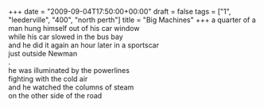 +++
date = "2009-09-04T17:50:00+00:00"
draft = false
tags = ["1", "leederville", "400", "north perth"]
title = "Big Machines"
+++
a quarter of a man hung himself out of his car window<br/>while his car slowed in the bus bay<br/>and he did it again an hour later in a sportscar<br/>just outside Newman<br/>.<br/>he was illuminated by the powerlines<br/>fighting with the cold air<br/>and he watched the columns of steam<br/>on the other side of the road<div class="blogger-post-footer"><img width='1' height='1' src='https://blogger.googleusercontent.com/tracker/5693059957647979680-6711549373175118985?l=cosmiccowbell.blogspot.com' alt='' /></div>